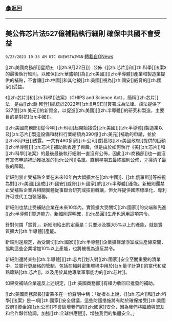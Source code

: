 ###  [:house:返回](README.md)
---


## 美公佈芯片法527億補貼執行細則 確保中共國不會受益
`9/23/2023 10:33 AM UTC GNEWSTAIWAN` [轉載自GNews](https://gnews.org/articles/1730311)



[[zh:美國商務部]]星期五（[[zh:9月22日]]）公佈《[[zh:芯片]]和[[zh:科學]]法案》的最後執行細則，以確保[[zh:華盛頓]]為[[zh:美國]][[zh:半導體]]產業和製造業提供的補貼，不會讓[[zh:中國]]和其他被[[zh:美國]]視為[[zh:國安]]威脅的[[zh:國家]]受益。  

《[[zh:芯片]]和[[zh:科學]]法案》（CHIPS and Science Act），簡稱[[zh:芯片]]法，是由[[zh:喬·拜登]]總統於2022年[[zh:8月9日]]簽署成為法律。該法提供了527億[[zh:美元]]的新資金，以促進[[zh:美國]][[zh:半導體]]的研究和製造，主要目的是對抗[[zh:中國]]。

  

[[zh:美國商務部]]從今年[[zh:6月]]起開始接受[[zh:美國]][[zh:半導體]]製造業以及[[zh:芯片]]製造設備和材料行業總額為390億[[zh:美元]]補助的申請，並於[[zh:8月9日]]透露，一共有460多家[[zh:公司]]對獲取[[zh:美國政府]]提供的巨額[[zh:半導體]][[zh:芯片]]補助款表達了興趣，但是由於如何執行《美[[zh:芯片]]和[[zh:科學]]法案》的最後最後執行細則一直沒有公佈，因此[[zh:商務部]]也一直沒有宣佈申請補助獲批准的[[zh:公司]]名單。直到星期五最終細則公佈，才掃清了最後的障礙。

  

新細則禁止受補貼企業在未來10年內大幅擴大在[[zh:中國]]、[[zh:俄羅斯]]等被視為對[[zh:美國]]造成[[zh:國安]]威脅[[zh:國家]]的[[zh:半導體]]產能。新細則還禁止受補貼企業與相關實體從事聯合研究或技術轉讓，但允許提供國際標準化、專利許可或代工包裝服務。

  

新細則也禁止受補貼企業在未來10年內，實質擴大受關切[[zh:國家]]的尖端和先進[[zh:半導體]]製造能力。新細則還明確，[[zh:晶圓]]生產也適用這項禁令。

  

針對何謂「實質」，新細則給出的定義是：只要涉及擴大5%以上的產能，就是實質擴大[[zh:半導體]]產能。

  

新細則還規定，為受關切[[zh:國家]][[zh:半導體]]企業擴建潔淨室或生產線空間，協助這些企業增加10%以上產能，也將被視為違反禁令。

  

新細則還將某些[[zh:半導體]][[zh:芯片]]划入對[[zh:國家]]安全至關重要的清單中，並實行更嚴格的管制，包括在輻射密集環境中用於[[zh:量子計算]]的當代和成熟節點[[zh:芯片]]，以及用於其他專業軍事能力的[[zh:芯片]]。

  

如果受補貼企業違反上述規定，[[zh:美國商務部]]有權力收回已批發的補助。

  

[[zh:美國商務部長]]雷蒙多在一份聲明中稱：「從根本上說，《[[zh:芯片]]和[[zh:科學]]法案》是一項[[zh:國家]]安全倡議，這些防護措施將有助於確保接受[[zh:美國政府]]資金的[[zh:公司]]不會破壞我們的[[zh:國家]]安全，因為我們將繼續與盟友和合作夥伴協調，加強[[zh:全球供應鏈]]，增強我們的集體安全。」
